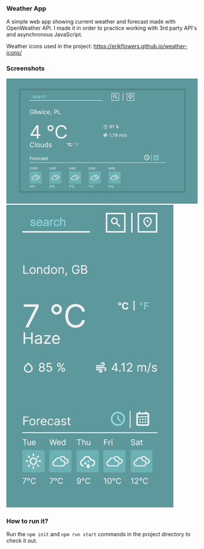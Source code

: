 ### Weather App
A simple web app showing current weather and forecast made with OpenWeather API.
I made it in order to practice working with 3rd party API's and asynchronous JavaScript.

Weather icons used in the project:
https://erikflowers.github.io/weather-icons/

### Screenshots
![desktop screenshot](./img/screenshot1.png "Desktop")
![mobile screenshot](./img/screenshot2.png "Mobile")

### How to run it?
Run the `npm init` and `npm run start` commands in the project directory to check it out.